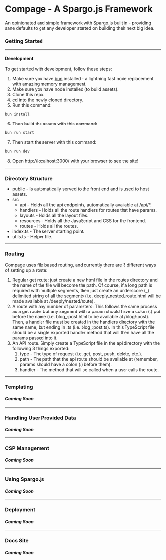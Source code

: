 # Compage - A Spargo.js Framework

An opinionated and simple framework with Spargo.js built in - providing sane
defaults to get any developer started on building their next big idea.

### Getting Started

___

#### Development
To get started with development, follow these steps: 

1. Make sure you have [bun](https://github.com/oven-sh/bun) installed - 
a lightning fast node replacement with amazing memory management.
2. Make sure you have node installed (to build assets).
3. Clone this repo.
4. cd into the newly cloned directory.
5. Run this command:

```bash
bun install
```

6. Then build the assets with this command:

```bash
bun run start
```

7. Then start the server with this command:

```bash
bun run dev
```

8. Open http://localhost:3000/ with your browser to see the site!

___

### Directory Structure

* public - Is automatically served to the front end and is used to host assets.
* src
  * api - Holds all the api endpoints, automatically available at /api/*.
  * handlers - Holds all the route handlers for routes that have params.
  * layouts - Holds all the layout files.
  * resources - Holds all the JavaScript and CSS for the frontend.
  * routes - Holds all the routes.
* index.ts - The server starting point.
* utils.ts - Helper file.

___

### Routing

Compage uses file based routing, and currently there are 3 different ways of setting up a route:

1. Regular get route: just create a new html file in the routes directory and the name of the file will become the path. Of course, if a long path is required with multiple segments, then just create an underscore (_) delimited string of all the segments (i.e. deeply_nested_route.html will be made available at /deeply/nested/route).
2. A route with any number of parameters: This follows the same process as a get route, but any segment with a param should have a colon (:) put before the name (i.e. blog_:post.html to be available at /blog/:post). Then, a handler file must be created in the handlers directory with the same name, but ending in .ts (i.e. blog_:post.ts). In this TypeScript file should be a single exported handler method that will then have all the params passed into it.
3. An API route. Simply create a TypeScript file in the api directory with the following 3 things exported:
   1. type - The type of request (i.e. get, post, push, delete, etc.).
   2. path - The path that the api route should be available at (remember, params should have a colon (:) before them).
   3. handler - The method that will be called when a user calls the route.

___

### Templating

#### *Coming Soon*

___

### Handling User Provided Data

#### *Coming Soon*

___

### CSP Management

#### *Coming Soon*

___

### Using Spargo.js

#### *Coming Soon*

___

### Deployment

#### *Coming Soon*

___

### Docs Site

#### *Coming Soon*